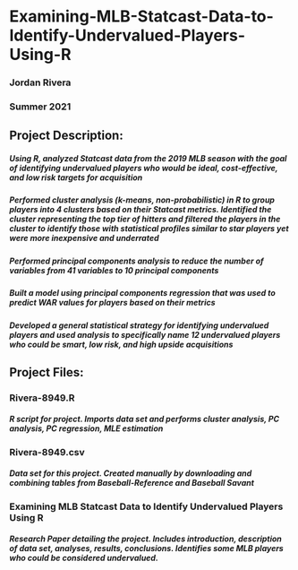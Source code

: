 # Examining-MLB-Statcast-Data-to-Identify-Undervalued-Players-Using-R
### Jordan Rivera
### Summer 2021

## Project Description:
##### Using R, analyzed Statcast data from the 2019 MLB season with the goal of identifying undervalued players who would be ideal, cost-effective, and low risk targets for acquisition
##### Performed cluster analysis (k-means, non-probabilistic) in R to group players into 4 clusters based on their Statcast metrics. Identified the cluster representing the top tier of hitters and filtered the players in the cluster to identify those with statistical profiles similar to star players yet were more inexpensive and underrated
##### Performed principal components analysis to reduce the number of variables from 41 variables to 10 principal components
##### Built a model using principal components regression that was used to predict WAR values for players based on their metrics
##### Developed a general statistical strategy for identifying undervalued players and used analysis to specifically name 12 undervalued players who could be smart, low risk, and high upside acquisitions


## Project Files:
### Rivera-8949.R
##### R script for project. Imports data set and performs cluster analysis, PC analysis, PC regression, MLE estimation
### Rivera-8949.csv
##### Data set for this project. Created manually by downloading and combining tables from Baseball-Reference and Baseball Savant
### Examining MLB Statcast Data to Identify Undervalued Players Using R
##### Research Paper detailing the project. Includes introduction, description of data set, analyses, results, conclusions. Identifies some MLB players who could be considered undervalued.
